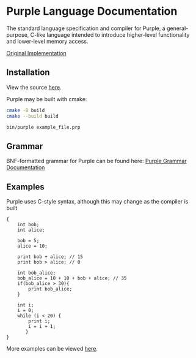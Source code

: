 # Purple Language Documentation

The standard language specification and compiler for Purple, a general-purpose, C-like language intended to introduce higher-level functionality and lower-level memory access.

[Original Implementation](https://github.com/CharlesAverill/purple_archive/)


<!--

Purple is a simple compiled language. Right now it supports:
- Compilation into x86, MIPS
- Basic arithmetic parsing with precedence
- Comparisons
- Variable declaration and assignment
- If, Else statements
- While Loops

-->

## Installation

View the source <a href="https://github.com/CharlesAverill/Purple" target="_blank">here</a>.

Purple may be built with cmake:
```bash
cmake -B build
cmake --build build

bin/purple example_file.prp
```

## Grammar

BNF-formatted grammar for Purple can be found here: [Purple Grammar Documentation](purple.g)

## Examples

Purple uses C-style syntax, although this may change as the compiler is built

```
{
    int bob;
    int alice;

    bob = 5;
    alice = 10;

    print bob + alice; // 15
    print bob > alice; // 0

    int bob_alice;
    bob_alice = 10 + 10 + bob + alice; // 35
    if(bob_alice > 30){
        print bob_alice;
    }

    int i;
    i = 0;
    while (i < 20) {
        print i;
        i = i + 1;
       }
}
```

More examples can be viewed <a href="https://github.com/CharlesAverill/Purple/tree/main/examples" target="_blank">here</a>.
